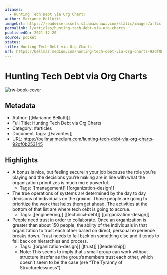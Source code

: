 ```yaml
---
aliases:
  - Hunting Tech Debt via Org Charts
author: Marianne Bellotti
imageUrl: https://readwise-assets.s3.amazonaws.com/static/images/article1.be68295a7e40.png
permalink: l/articles/hunting-tech-debt-via-org-charts
publishedOn: 2021-12-20
source: pocket
status: 
title: Hunting Tech Debt via Org Charts
url: https://bellmar.medium.com/hunting-tech-debt-via-org-charts-92df0b253145
---
```

# Hunting Tech Debt via Org Charts

![rw-book-cover](https://readwise-assets.s3.amazonaws.com/static/images/article1.be68295a7e40.png)

## Metadata

- Author: [[Marianne Bellotti]]
- Full Title: Hunting Tech Debt via Org Charts
- Category: #articles
- Document Tags: [[Favorites]]
- URL: https://bellmar.medium.com/hunting-tech-debt-via-org-charts-92df0b253145

## Highlights

- A bonus is nice, but feeling secure in your job because the role you’re playing and the decisions you’re making are in line with what the organization prioritizes is much more powerful.
    - Tags: [[management]] [[organization-design]]
- The true operations of systems are determined by the day to day decisions of individuals on the ground. Those people are going to prioritize the work that helps them get ahead. The activities at the bottom of that list are where tech debt is going to accrue.
    - Tags: [[engineering]] [[technical-debt]] [[organization-design]]
- People need trust in order to collaborate. Once an organization is greater than about 150 people, the ability of the individuals in that organization to trust each other based on direct, personal experience breaks down. Trust needs to fall back on something else and it tends to fall back on hierarchies and process.
    - Tags: [[organization-design]] [[trust]] [[leadership]]
    - Note: This seems to imply that a small group can work without structure insofar as the group’s members trust each other, which doesn’t seem to be the case (see “The Tyranny of Structurelessness”).
